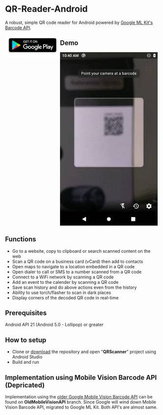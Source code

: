 # QR-Reader-Android
A robust, simple QR code reader for Android powered by [Google ML Kit's Barcode API](https://developers.google.com/ml-kit/vision/barcode-scanning/).

<a href="https://play.google.com/store/apps/details?id=com.auroid.qrscanner" rel="noopener noreferrer" target="_blank">
<img src="google-play-badge.png" style="float:left" width="180" /></a>



## Demo

![demo gif](demo.gif)

## Functions

- Go to a website, copy to clipboard or search scanned content on the web
- Scan a QR code on a business card (vCard) then add to contacts
- Open maps to navigate to a location embedded in a QR code
- Open dialer to call or SMS to a number scanned from a QR code
- Connect to a WiFi network by scanning a QR code
- Add an event to the calender by scanning a QR code
- Save scan history and do above actions even from the history
- Ability to use torch/flasher to scan in dark places
- Display corners of the decoded QR code in real-time

## Prerequisites

Android API 21 (Android 5.0 - Lollipop) or greater

## How to setup

* Clone or [download](https://github.com/amila93/QR-Reader-Android/archive/master.zip) the repository and open "**QRScanner**" project using Android Studio
* Build and run

## Implementation using Mobile Vision Barcode API (Depricated)

Implementation using the [older Google Mobile Vision Barcode API](https://developers.google.com/vision) can be found on **OldMobileVisionAPI** branch. Since Google will wind down Mobile Vision Barcode API, migrated to Google ML Kit. Both API's are almost same. 

